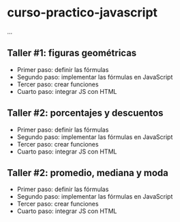 # curso-practico-javascript

...

## Taller #1: figuras geométricas

- Primer paso: definir las fórmulas
- Segundo paso: implementar las fórmulas en JavaScript
- Tercer paso: crear funciones
- Cuarto paso: integrar JS con HTML

## Taller #2: porcentajes y descuentos

- Primer paso: definir las fórmulas
- Segundo paso: implementar las fórmulas en JavaScript
- Tercer paso: crear funciones
- Cuarto paso: integrar JS con HTML

## Taller #2: promedio, mediana y moda

- Primer paso: definir las fórmulas
- Segundo paso: implementar las fórmulas en JavaScript
- Tercer paso: crear funciones
- Cuarto paso: integrar JS con HTML